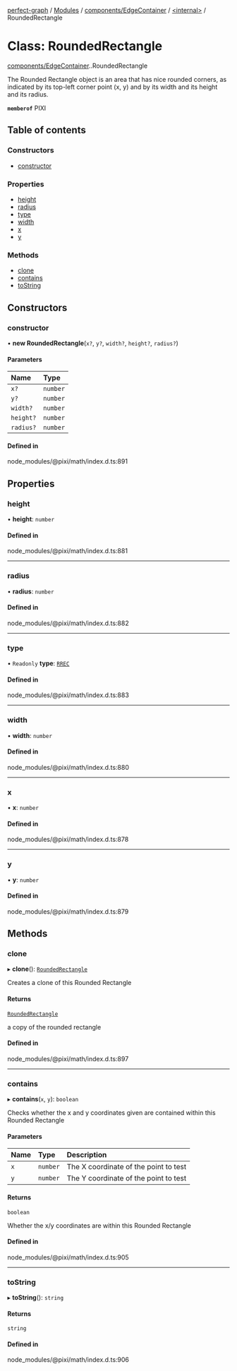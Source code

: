 [perfect-graph](../README.md) / [Modules](../modules.md) / [components/EdgeContainer](../modules/components_EdgeContainer.md) / [<internal\>](../modules/components_EdgeContainer._internal_.md) / RoundedRectangle

# Class: RoundedRectangle

[components/EdgeContainer](../modules/components_EdgeContainer.md).[<internal>](../modules/components_EdgeContainer._internal_.md).RoundedRectangle

The Rounded Rectangle object is an area that has nice rounded corners, as indicated by its
top-left corner point (x, y) and by its width and its height and its radius.

**`memberof`** PIXI

## Table of contents

### Constructors

- [constructor](components_EdgeContainer._internal_.RoundedRectangle.md#constructor)

### Properties

- [height](components_EdgeContainer._internal_.RoundedRectangle.md#height)
- [radius](components_EdgeContainer._internal_.RoundedRectangle.md#radius)
- [type](components_EdgeContainer._internal_.RoundedRectangle.md#type)
- [width](components_EdgeContainer._internal_.RoundedRectangle.md#width)
- [x](components_EdgeContainer._internal_.RoundedRectangle.md#x)
- [y](components_EdgeContainer._internal_.RoundedRectangle.md#y)

### Methods

- [clone](components_EdgeContainer._internal_.RoundedRectangle.md#clone)
- [contains](components_EdgeContainer._internal_.RoundedRectangle.md#contains)
- [toString](components_EdgeContainer._internal_.RoundedRectangle.md#tostring)

## Constructors

### constructor

• **new RoundedRectangle**(`x?`, `y?`, `width?`, `height?`, `radius?`)

#### Parameters

| Name | Type |
| :------ | :------ |
| `x?` | `number` |
| `y?` | `number` |
| `width?` | `number` |
| `height?` | `number` |
| `radius?` | `number` |

#### Defined in

node_modules/@pixi/math/index.d.ts:891

## Properties

### height

• **height**: `number`

#### Defined in

node_modules/@pixi/math/index.d.ts:881

___

### radius

• **radius**: `number`

#### Defined in

node_modules/@pixi/math/index.d.ts:882

___

### type

• `Readonly` **type**: [`RREC`](../modules/components_EdgeContainer._internal_.md#rrec)

#### Defined in

node_modules/@pixi/math/index.d.ts:883

___

### width

• **width**: `number`

#### Defined in

node_modules/@pixi/math/index.d.ts:880

___

### x

• **x**: `number`

#### Defined in

node_modules/@pixi/math/index.d.ts:878

___

### y

• **y**: `number`

#### Defined in

node_modules/@pixi/math/index.d.ts:879

## Methods

### clone

▸ **clone**(): [`RoundedRectangle`](components_EdgeContainer._internal_.RoundedRectangle.md)

Creates a clone of this Rounded Rectangle

#### Returns

[`RoundedRectangle`](components_EdgeContainer._internal_.RoundedRectangle.md)

a copy of the rounded rectangle

#### Defined in

node_modules/@pixi/math/index.d.ts:897

___

### contains

▸ **contains**(`x`, `y`): `boolean`

Checks whether the x and y coordinates given are contained within this Rounded Rectangle

#### Parameters

| Name | Type | Description |
| :------ | :------ | :------ |
| `x` | `number` | The X coordinate of the point to test |
| `y` | `number` | The Y coordinate of the point to test |

#### Returns

`boolean`

Whether the x/y coordinates are within this Rounded Rectangle

#### Defined in

node_modules/@pixi/math/index.d.ts:905

___

### toString

▸ **toString**(): `string`

#### Returns

`string`

#### Defined in

node_modules/@pixi/math/index.d.ts:906
